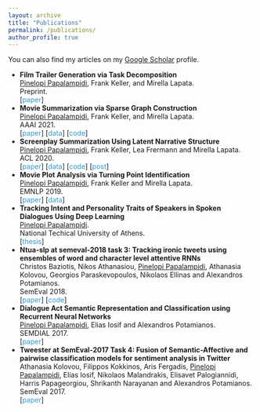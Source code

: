 ```yaml
---
layout: archive
title: "Publications"
permalink: /publications/
author_profile: true
---
```

<head>
<style>
.sparse-list:last-child{
	margin-bottom: 0;
}
.link-in-list {
  color: #39c;
  font-weight: 400;
  text-decoration: none;
}
</style>
</head>

  You can also find my articles on my [Google Scholar](https://scholar.google.com/citations?user=3VE4eWAAAAAJ&hl=en&oi=ao) profile.

<ul class="sparse-list">
        <li>
          <b>Film Trailer Generation via Task Decomposition</b> <br/>
          <u>Pinelopi Papalampidi</u>, Frank Keller, and Mirella Lapata. <br/>
          Preprint.<br/>
          [<a href="https://arxiv.org/pdf/2111.08774.pdf" class="link-in-list">paper</a>]
        </li>
        <li>
          <b>Movie Summarization via Sparse Graph Construction</b> <br/>
          <u>Pinelopi Papalampidi</u>, Frank Keller, and Mirella Lapata. <br/>
          AAAI 2021.<br/>
          [<a href="https://arxiv.org/pdf/2012.07536.pdf" class="link-in-list">paper</a>]
          [<a href="https://datashare.ed.ac.uk/handle/10283/3819" class="link-in-list">data</a>]
          [<a href="https://github.com/ppapalampidi/GraphTP" class="link-in-list">code</a>]
        </li>
        <li>
          <b>Screenplay Summarization Using Latent Narrative Structure</b> <br/>
          <u>Pinelopi Papalampidi</u>, Frank Keller, Lea Frermann and Mirella Lapata. <br/>
          ACL 2020.<br/>
          [<a href="https://arxiv.org/pdf/2004.12727.pdf" class="link-in-list">paper</a>]
          [<a href="https://github.com/EdinburghNLP/csi-corpus" class="link-in-list">data</a>]
          [<a href="https://github.com/ppapalampidi/SUMMER" class="link-in-list">code</a>]
          [<a href="https://ppapalampidi.github.io/posts/2020/08/screenplay-summarization/" class="link-in-list">post</a>]
        </li>
        <li>
          <b>Movie Plot Analysis via Turning Point Identification</b> <br/>
          <u>Pinelopi Papalampidi</u>, Frank Keller and Mirella Lapata. <br/>
          EMNLP 2019.<br/>
          [<a href="https://arxiv.org/pdf/1908.10328.pdf" class="link-in-list">paper</a>]
          [<a href="https://github.com/ppapalampidi/TRIPOD" class="link-in-list">data</a>]
        </li>
        <li>
          <b>Tracking Intent and Personality Traits of Speakers in Spoken Dialogues Using Deep Learning</b> <br/>
          <u>Pinelopi Papalampidi</u>. <br/>
          National Techical University of Athens.<br/>
          [<a href="https://dspace.lib.ntua.gr/xmlui/bitstream/handle/123456789/47361/ppapalampidi_thesis_english_new.pdf?sequence=2&isAllowed=y" class="link-in-list">thesis</a>]
        </li>
        <li>
          <b>Ntua-slp at semeval-2018 task 3: Tracking ironic tweets using ensembles of word and character level attentive RNNs</b> <br/>
          Christos Baziotis, Nikos Athanasiou, <u>Pinelopi Papalampidi</u>, Athanasia Kolovou, Georgios Paraskevopoulos, Nikolaos Ellinas and Alexandros Potamianos. <br/>
          SemEval 2018.<br/>
          [<a href="https://arxiv.org/pdf/1804.06659.pdf" class="link-in-list">paper</a>]
          [<a href="https://github.com/cbaziotis/ntua-slp-semeval2018" class="link-in-list">code</a>]
        </li>
        <li>
          <b>Dialogue Act Semantic Representation and Classification using Recurrent Neural Networks</b> <br/>
          <u>Pinelopi Papalampidi</u>, Elias Iosif and Alexandros Potamianos. <br/>
          SEMDIAL 2017.<br />
          [<a href="https://www.isca-speech.org/archive/Semdial_2017/pdfs/SemDial_2017_SaarDial_paper_11.pdf" class="link-in-list">paper</a>]
        </li>
        <li>
          <b>Tweester at SemEval-2017 Task 4: Fusion of Semantic-Affective and pairwise classification models for sentiment analysis in Twitter</b> <br/>
          Athanasia Kolovou, Filippos Kokkinos, Aris Fergadis, <u>Pinelopi Papalampidi</u>, Elias Iosif, Nikolaos Malandrakis, Elisavet Palogiannidi, Harris Papageorgiou, Shrikanth Narayanan and Alexandros Potamianos. <br/>
          SemEval 2017. <br />
          [<a href="https://www.aclweb.org/anthology/S17-2112.pdf" class="link-in-list">paper</a>]
        </li>
</ul>

